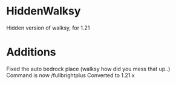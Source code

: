 # HiddenWalksy
Hidden version of walksy, for 1.21
# Additions
Fixed the auto bedrock place (walksy how did you mess that up..)
Command is now /fullbrightplus
Converted to 1.21.x
